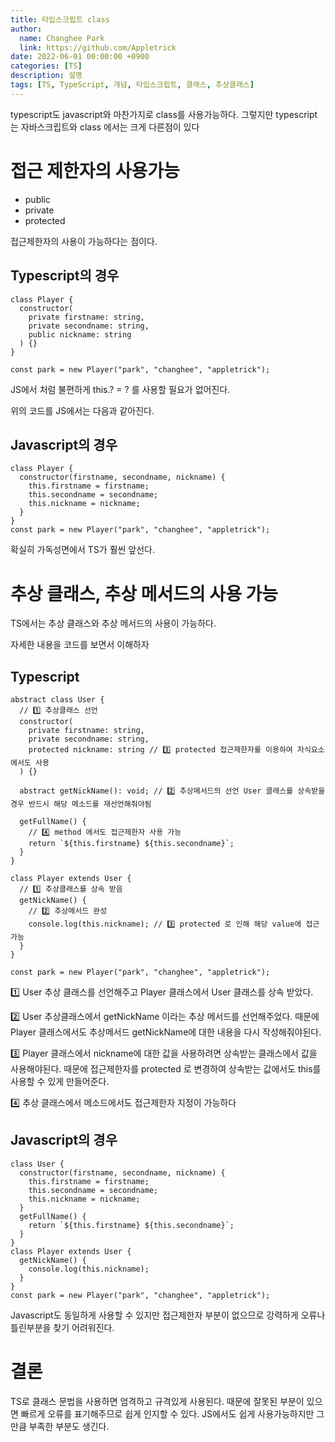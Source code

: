 ```yaml
---
title: 타입스크립트 class
author:
  name: Changhee Park
  link: https://github.com/Appletrick
date: 2022-06-01 00:00:00 +0900
categories: [TS]
description: 설명
tags: [TS, TypeScript, 개념, 타입스크립트, 클래스, 추상클래스]
---
```


typescript도 javascript와 마찬가지로 class를 사용가능하다. 그렇지만 typescript는 자바스크립트와 class 에서는 크게 다른점이 있다

# 접근 제한자의 사용가능

- public
- private
- protected

접근제한자의 사용이 가능하다는 점이다.

## Typescript의 경우

```tsx
class Player {
  constructor(
    private firstname: string,
    private secondname: string,
    public nickname: string
  ) {}
}

const park = new Player("park", "changhee", "appletrick");
```

JS에서 처럼 불편하게 this.? = ? 를 사용할 필요가 없어진다.

위의 코드를 JS에서는 다음과 같아진다.

## Javascript의 경우

```tsx
class Player {
  constructor(firstname, secondname, nickname) {
    this.firstname = firstname;
    this.secondname = secondname;
    this.nickname = nickname;
  }
}
const park = new Player("park", "changhee", "appletrick");
```

확실히 가독성면에서 TS가 훨씬 앞선다.

# 추상 클래스, 추상 메서드의 사용 가능

TS에서는 추상 클래스와 추상 메서드의 사용이 가능하다.

자세한 내용을 코드를 보면서 이해하자

## Typescript

```tsx
abstract class User {
  // 1️⃣ 추상클래스 선언
  constructor(
    private firstname: string,
    private secondname: string,
    protected nickname: string // 3️⃣ protected 접근제한자를 이용하여 자식요소에서도 사용
  ) {}

  abstract getNickName(): void; // 2️⃣ 추상메서드의 선언 User 클래스를 상속받을경우 반드시 해당 메소드를 재선언해줘야됨

  getFullName() {
    // 4️⃣ method 에서도 접근제한자 사용 가능
    return `${this.firstname} ${this.secondname}`;
  }
}

class Player extends User {
  // 1️⃣ 추상클래스를 상속 받음
  getNickName() {
    // 2️⃣ 추상메서드 완성
    console.log(this.nickname); // 3️⃣ protected 로 인해 해당 value에 접근 가능
  }
}

const park = new Player("park", "changhee", "appletrick");
```

1️⃣ User 추상 클래스를 선언해주고 Player 클래스에서 User 클래스를 상속 받았다.

2️⃣ User 추상클래스에서 getNickName 이라는 추상 메서드를 선언해주었다. 때문에 Player 클래스에서도 추상메서드 getNickName에 대한 내용을 다시 작성해줘야된다.

3️⃣ Player 클래스에서 nickname에 대한 값을 사용하려면 상속받는 클래스에서 값을 사용해야된다. 때문에 접근제한자를 protected 로 변경하여 상속받는 값에서도 this를 사용할 수 있게 만들어준다.

4️⃣ 추상 클래스에서 메소드에서도 접근제한자 지정이 가능하다

## Javascript의 경우

```tsx
class User {
  constructor(firstname, secondname, nickname) {
    this.firstname = firstname;
    this.secondname = secondname;
    this.nickname = nickname;
  }
  getFullName() {
    return `${this.firstname} ${this.secondname}`;
  }
}
class Player extends User {
  getNickName() {
    console.log(this.nickname);
  }
}
const park = new Player("park", "changhee", "appletrick");
```

Javascript도 동일하게 사용할 수 있지만 접근제한자 부분이 없으므로 강력하게 오류나 틀린부분을 찾기 어려워진다.

# 결론

TS로 클래스 문법을 사용하면 엄격하고 규격있게 사용된다. 때문에 잘못된 부분이 있으면 빠르게 오류를 표기해주므로 쉽게 인지할 수 있다. JS에서도 쉽게 사용가능하지만 그만큼 부족한 부분도 생긴다.
